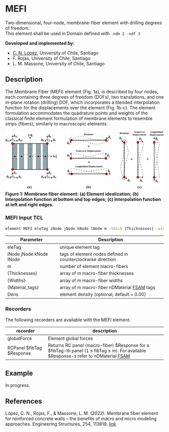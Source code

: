 # MEFI
Two-dimensional, four-node, membrane-fiber element with drilling degrees of freedom.  
This element shall be used in Domain defined with ``-ndm 2 -ndf 3``

**Developed and implemented by:**    
- [C. N. López](mailto:carlos.lopez.o@ug.uchile.cl), University of Chile, Santiago<br/>
- F. Rojas, University of Chile, Santiago<br/>
- L. M. Massone, University of Chile, Santiago<br/>

## Description

The Membrane Fiber (MEFI) element (Fig. 1a), is described by four nodes, each containing three degrees of freedom
(DOFs), two translations, and one in-plane rotation (drilling) DOF, which incorporates a blended interpolation
function for the displacements over the element (Fig. 1b-c). The element formulation accommodates the quadrature points
and weights of the classical finite element formulation of membrane elements to resemble strips (fibers), similarly
to macroscopic elements.

![Model_Formulation](/images/MEFI_Element.jpg)<br/>
**Figure 1: Membrane fiber element: (a) Element idealization; (b) Interpolation function at bottom and top edges; (c) Interpolation function at left and right edges.**

### MEFI Input TCL
```bash
element MEFI eleTag iNode jNode kNode lNode m -thick {Thicknesses} -width {Widths} -mat {Material_tags} <-Density Dens>

```

| Parameter | Description |
|----------|------------|
| eleTag | unique element tag|
| iNode jNode kNode lNode | tags of element nodes defined in counterclockwise direction|
| m | number of element macro-fibers|
| {Thicknesses} | array of m macro-fiber thicknesses|
| {Widths} | array of m macro-fiber widths |
| {Material_tags}| array of m macro-fiber nDMaterial [FSAM](https://opensees.berkeley.edu/wiki/index.php/FSAM_-_2D_RC_Panel_Constitutive_Behavior) tags|
| Dens | element density (optional, default = 0.00)|

### Recorders

The following recorders are available with the MEFI element.

| recorder | description |
|----------|------------|
| globalForce | Element global forces|
| RCPanel $fibTag $Response | Returns RC panel (macro-fiber) $Response for a $fibTag-th panel (1 ≤ fibTag ≤ m). For available $Response-s refer to nDMaterial [FSAM](https://opensees.berkeley.edu/wiki/index.php/FSAM_-_2D_RC_Panel_Constitutive_Behavior) |

## Example
In progress.  


## References
López, C. N., Rojas, F., & Massone, L. M. (2022). Membrane fiber element for reinforced concrete walls – the benefits of macro and micro modeling approaches. Engineering Structures, 254, 113819. [link](https://www.sciencedirect.com/science/article/abs/pii/S0141029621018897)<br/>

